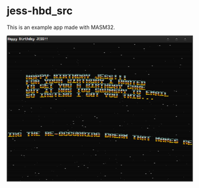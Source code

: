 # jess-hbd_src
This is an example app made with MASM32.

![song lyrics finder ui](https://github.com/asce1062/jess-hbd_src/raw/master/Capture.PNG) 
